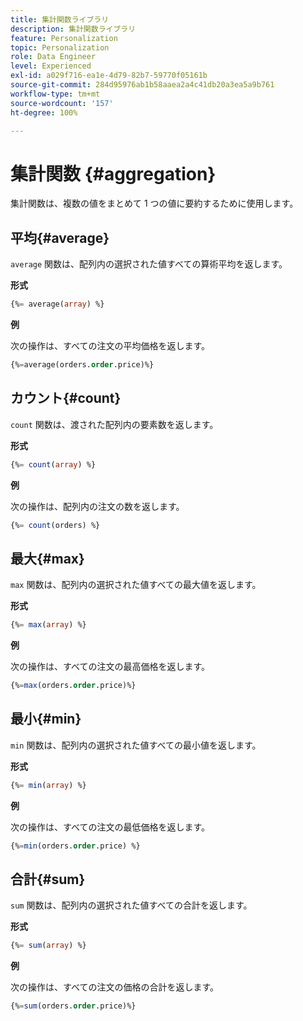 ```yaml
---
title: 集計関数ライブラリ
description: 集計関数ライブラリ
feature: Personalization
topic: Personalization
role: Data Engineer
level: Experienced
exl-id: a029f716-ea1e-4d79-82b7-59770f05161b
source-git-commit: 284d95976ab1b58aaea2a4c41db20a3ea5a9b761
workflow-type: tm+mt
source-wordcount: '157'
ht-degree: 100%

---
```


# 集計関数 {#aggregation}

集計関数は、複数の値をまとめて 1 つの値に要約するために使用します。

## 平均{#average}

`average` 関数は、配列内の選択された値すべての算術平均を返します。

**形式**

```sql
{%= average(array) %}
```

**例**

次の操作は、すべての注文の平均価格を返します。

```sql
{%=average(orders.order.price)%}
```

## カウント{#count}

`count` 関数は、渡された配列内の要素数を返します。

**形式**

```sql
{%= count(array) %}
```

**例**

次の操作は、配列内の注文の数を返します。

```sql
{%= count(orders) %}
```

## 最大{#max}

`max` 関数は、配列内の選択された値すべての最大値を返します。

**形式**

```sql
{%= max(array) %}
```

**例**

次の操作は、すべての注文の最高価格を返します。

```sql
{%=max(orders.order.price)%}
```

## 最小{#min}

`min` 関数は、配列内の選択された値すべての最小値を返します。

**形式**

```sql
{%= min(array) %}
```

**例**

次の操作は、すべての注文の最低価格を返します。

```sql
{%=min(orders.order.price) %}
```

## 合計{#sum}

`sum` 関数は、配列内の選択された値すべての合計を返します。

**形式**

```sql
{%= sum(array) %}
```

**例**

次の操作は、すべての注文の価格の合計を返します。

```sql
{%=sum(orders.order.price)%}
```
